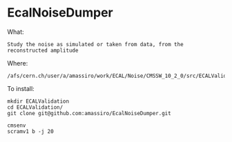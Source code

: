 # EcalNoiseDumper


What:

    Study the noise as simulated or taken from data, from the reconstructed amplitude

Where:

    /afs/cern.ch/user/a/amassiro/work/ECAL/Noise/CMSSW_10_2_0/src/ECALValidation/EcalNoiseDumper
    
To install:

    mkdir ECALValidation
    cd ECALValidation/
    git clone git@github.com:amassiro/EcalNoiseDumper.git
    
    cmsenv
    scramv1 b -j 20
    
 